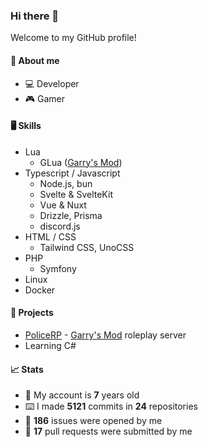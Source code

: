 ### Hi there 👋

Welcome to my GitHub profile!

#### 🧍 About me
- 💻 Developer
- 🎮 Gamer

#### 🖥️ Skills
- Lua
  - GLua ([Garry's Mod](https://store.steampowered.com/app/4000/Garrys_Mod/ "Garry's Mod on Steam"))
- Typescript / Javascript
  - Node.js, bun
  - Svelte & SvelteKit
  - Vue & Nuxt
  - Drizzle, Prisma
  - discord.js
- HTML / CSS
  - Tailwind CSS, UnoCSS
- PHP
  - Symfony
- Linux
- Docker

#### 🔨 Projects
- [PoliceRP](https://policerp.de/) - [Garry's Mod](https://store.steampowered.com/app/4000/Garrys_Mod/ "Garry's Mod on Steam") roleplay server
- Learning C#

#### 📈 Stats
- 🎂 My account is **7** years old
- ⌨️ I made **5121** commits in **24** repositories
- 🐛 **186** issues were opened by me
- 🔗 **17** pull requests were submitted by me
